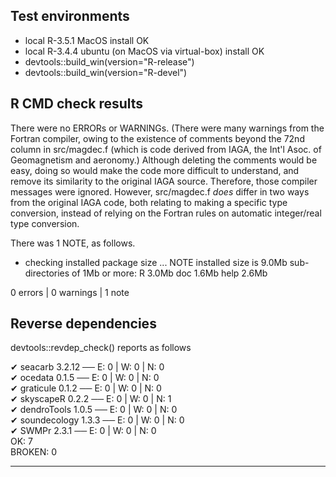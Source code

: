 ## Test environments

* local R-3.5.1 MacOS install OK
* local R-3.4.4 ubuntu (on MacOS via virtual-box) install OK
* devtools::build_win(version="R-release")
* devtools::build_win(version="R-devel")

## R CMD check results

There were no ERRORs or WARNINGs.  (There were many warnings from the Fortran
compiler, owing to the existence of comments beyond the 72nd column in
src/magdec.f (which is code derived from IAGA, the Int'l Asoc. of Geomagnetism
and aeronomy.) Although deleting the comments would be easy, doing so would
make the code more difficult to understand, and remove its similarity to the
original IAGA source. Therefore, those compiler messages were ignored. However,
src/magdec.f *does* differ in two ways from the original IAGA code, both
relating to making a specific type conversion, instead of relying on the
Fortran rules on automatic integer/real type conversion.

There was 1 NOTE, as follows.

* checking installed package size ... NOTE
  installed size is  9.0Mb
  sub-directories of 1Mb or more:
    R      3.0Mb
    doc    1.6Mb
    help   2.6Mb



0 errors | 0 warnings | 1 note

## Reverse dependencies

devtools::revdep_check() reports as follows

✔ seacarb 3.2.12                         ── E: 0     | W: 0     | N: 0                                    
✔ ocedata 0.1.5                          ── E: 0     | W: 0     | N: 0                                    
✔ graticule 0.1.2                        ── E: 0     | W: 0     | N: 0                                    
✔ skyscapeR 0.2.2                        ── E: 0     | W: 0     | N: 1                                    
✔ dendroTools 1.0.5                      ── E: 0     | W: 0     | N: 0                                    
✔ soundecology 1.3.3                     ── E: 0     | W: 0     | N: 0                                    
✔ SWMPr 2.3.1                            ── E: 0     | W: 0     | N: 0                                    
OK: 7                                                                                                   
BROKEN: 0

---


